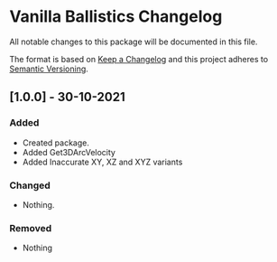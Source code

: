 # Vanilla Ballistics Changelog

All notable changes to this package will be documented in this file.

The format is based on [Keep a Changelog](http://keepachangelog.com/en/1.0.0/)
and this project adheres to [Semantic Versioning](http://semver.org/spec/v2.0.0.html).

## [1.0.0] - 30-10-2021

### Added
- Created package.
- Added Get3DArcVelocity
- Added Inaccurate XY, XZ and XYZ variants

### Changed
- Nothing.

### Removed
- Nothing